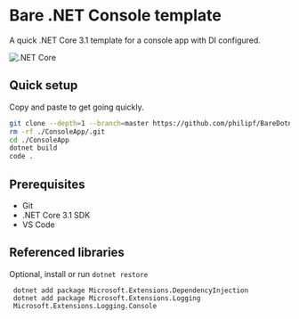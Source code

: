 # Bare .NET Console template

A quick .NET Core 3.1 template for a console app with DI configured.

![.NET Core](https://github.com/philipf/BareDotnetConsole/workflows/.NET%20Core/badge.svg)

## Quick setup
Copy and paste to get going quickly.

```bash
git clone --depth=1 --branch=master https://github.com/philipf/BareDotnetConsole.git ConsoleApp
rm -rf ./ConsoleApp/.git
cd ./ConsoleApp
dotnet build
code .
```

## Prerequisites
- Git
- .NET Core 3.1 SDK
- VS Code

## Referenced libraries
Optional, install or run `dotnet restore`

```
 dotnet add package Microsoft.Extensions.DependencyInjection
 dotnet add package Microsoft.Extensions.Logging
 Microsoft.Extensions.Logging.Console
 ```